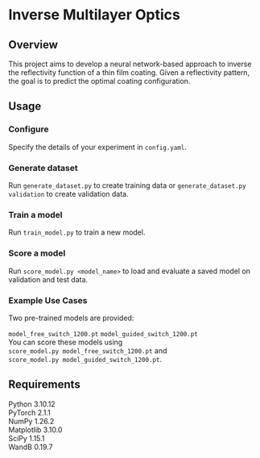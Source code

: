 # Inverse Multilayer Optics
## Overview
This project aims to develop a neural network-based approach to inverse the reflectivity function of a thin film coating. Given a reflectivity pattern, the goal is to predict the optimal coating configuration.

## Usage

### Configure
Specify the details of your experiment in `config.yaml`.
### Generate dataset
Run `generate_dataset.py` to create training data or `generate_dataset.py validation` to create validation data.
### Train a model
Run `train_model.py` to train a new model.
### Score a model
Run `score_model.py <model_name>` to load and evaluate a saved model on validation and test data.
### Example Use Cases
Two pre-trained models are provided:

`model_free_switch_1200.pt`
`model_guided_switch_1200.pt`<br>
You can score these models using<br>`score_model.py model_free_switch_1200.pt` and<br>`score_model.py model_guided_switch_1200.pt`.

## Requirements
Python 3.10.12<br>
PyTorch 2.1.1<br>
NumPy 1.26.2<br>
Matplotlib 3.10.0<br>
SciPy 1.15.1<br>
WandB 0.19.7
